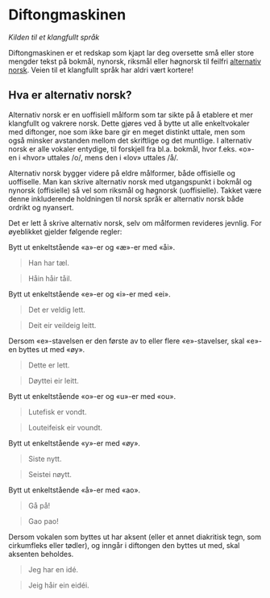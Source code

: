 Diftongmaskinen
===============

*Kilden til et klangfullt språk*

Diftongmaskinen er et redskap som kjapt lar deg oversette små eller
store mengder tekst på bokmål, nynorsk, riksmål eller høgnorsk til
feilfri [alternativ norsk](#hva-er-alternativ-norsk). Veien til et
klangfullt språk har aldri vært kortere!

Hva er alternativ norsk?
------------------------

Alternativ norsk er en uoffisiell målform som tar sikte på å etablere
et mer klangfullt og vakrere norsk. Dette gjøres ved å bytte ut alle
enkeltvokaler med diftonger, noe som ikke bare gir en meget distinkt
uttale, men som også minsker avstanden mellom det skriftlige og det
muntlige. I alternativ norsk er alle vokaler entydige, til forskjell
fra bl.a. bokmål, hvor f.eks. «o»-en i «hvor» uttales /o/, mens den i
«lov» uttales /å/.

Alternativ norsk bygger videre på eldre målformer, både offisielle og
uoffiselle. Man kan skrive alternativ norsk med utgangspunkt i bokmål
og nynorsk (offisielle) så vel som riksmål og høgnorsk (uoffisielle).
Takket være denne inkluderende holdningen til norsk språk er
alternativ norsk både ordrikt og nyansert.

Det er lett å skrive alternativ norsk, selv om målformen revideres
jevnlig. For øyeblikket gjelder følgende regler:

Bytt ut enkeltstående «a»-er og «æ»-er med «åi».

> Han har tæl.

> Håin håir tåil.

Bytt ut enkeltstående «e»-er og «i»-er med «ei».

> Det er veldig lett.

> Deit eir veildeig leitt.

Dersom «e»-stavelsen er den første av to eller flere «e»-stavelser,
skal «e»-en byttes ut med «øy».

> Dette er lett.

> Døyttei eir leitt.

Bytt ut enkeltstående «o»-er og «u»-er med «ou».

> Lutefisk er vondt.

> Louteifeisk eir voundt.

Bytt ut enkeltstående «y»-er med «øy».

> Siste nytt.

> Seistei nøytt.

Bytt ut enkeltstående «å»-er med «ao».

> Gå på!

> Gao pao!

Dersom vokalen som byttes ut har aksent (eller et annet diakritisk
tegn, som cirkumfleks eller tødler), og inngår i diftongen den byttes
ut med, skal aksenten beholdes.

> Jeg har en idé.

> Jeig håir ein eidéi.
